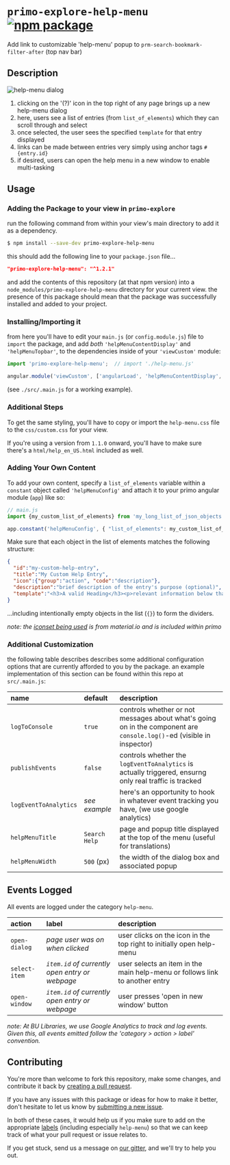 # `primo-explore-help-menu` [![npm package](https://img.shields.io/npm/v/primo-explore-help-menu.svg)](https://www.npmjs.com/package/primo-explore-help-menu)

Add link to customizable 'help-menu' popup to `prm-search-bookmark-filter-after` (top nav bar)

## Description

![help-menu dialog](https://github.com/bulib/primo-explore-bu/blob/master/packages/help-menu/img/help-menu-preview.gif?raw=true)

1. clicking on the '(?)' icon in the top right of any page brings up a new help-menu dialog
2. here, users see a list of entries (from `list_of_elements`) which they can scroll through and select
3. once selected, the user sees the specified `template` for that entry displayed
4. links can be made between entries very simply using anchor tags `#{entry.id}`
5. if desired, users can open the help menu in a new window to enable multi-tasking

## Usage

### Adding the Package to your view in `primo-explore`

run the following command from within your view's main directory to add it as a dependency.

```bash
$ npm install --save-dev primo-explore-help-menu
```

this should add the following line to your `package.json` file...
```json
"primo-explore-help-menu": "^1.2.1"
```

and add the contents of this repository (at that npm version) into a `node_modules/primo-explore-help-menu`
  directory for your current view. the presence of this package should mean that the package was successfully
  installed and added to your project.

### Installing/Importing it

from here you'll have to edit your `main.js` (or `config.module.js`) file to `import` the package, and add
   _both_ `'helpMenuContentDisplay'` and `'helpMenuTopbar'`, to the dependencies inside of your
   `'viewCustom'` module:

```js
import 'primo-explore-help-menu';  // import './help-menu.js'

angular.module('viewCustom', ['angularLoad', 'helpMenuContentDisplay',  'helpMenuTopbar'])
```

(see `./src/.main.js` for a working example).

### Additional Steps

To get the same styling, you'll have to copy or import the `help-menu.css` file to the `css/custom.css` for your view.
  
If you're using a version from `1.1.0` onward, you'll have to make sure there's a `html/help_en_US.html` included as well.

### Adding Your Own Content

To add your own content, specify a `list_of_elements` variable within a `constant` object called `'helpMenuConfig'` and
  attach it to your primo angular module (`app`) like so:

```js
// main.js
import {my_custom_list_of_elements} from 'my_long_list_of_json_objects';

app.constant('helpMenuConfig', { "list_of_elements": my_custom_list_of_elements });
```

Make sure that each object in the list of elements matches the following structure:
```json
{
  "id":"my-custom-help-entry",
  "title":"My Custom Help Entry",
  "icon":{"group":"action", "code":"description"},
  "description":"brief description of the entry's purpose (optional)",
  "template":"<h3>A valid Heading</h3><p>relevant information below that heading</p>"
}
```

...including intentionally empty objects in the list (`{}`) to form the dividers.

_note: the [iconset being used](https://material.io/tools/icons/) is from material.io and is included within primo_

### Additional Customization

the following table describes describes some additional configuration options that are currently afforded to
  you by the package. an example implementation of this section can be found within this repo at `src/.main.js`:

|name|default|description|
|:------|:-----|:----------|
|`logToConsole`|`true`|controls whether or not messages about what's going on in the component are `console.log()`-ed (visible in inspector)|
|`publishEvents`|`false`|controls whether the `logEventToAnalytics` is actually triggered, ensurng only real traffic is tracked|
|`logEventToAnalytics`|_see example_|here's an opportunity to hook in whatever event tracking you have, (we use google analytics)|
|`helpMenuTitle`|`Search Help`|page and popup title displayed at the top of the menu (useful for translations) |
|`helpMenuWidth`|`500` (px)|the width of the dialog box and associated popup|

## Events Logged

All events are logged under the category `help-menu`.

|action|label |description|
|:-----|:-----|:---------|
|`open-dialog`|_page user was on when clicked_|user clicks on the icon in the top right to initially open help-menu|
|`select-item`|_`item.id` of currently open entry or webpage_|user selects an item in the main help-menu or follows link to another entry|
|`open-window`|_`item.id` of currently open entry or webpage_|user presses 'open in new window' button|

_note: At BU Libraries, we use Google Analytics to track and log events. Given this, all events emitted follow the  'category > action > label' convention._

## Contributing

You're more than welcome to fork this repository, make some changes, and contribute it back by
  [creating a pull request](https://github.com/bulib/primo-explore-bu/compare).

If you have any issues with this package or ideas for how to make it better, don't hesitate to let us know by
  [submitting a new issue](https://github.com/bulib/primo-explore-bu/issues/new).

In both of these cases, it would help us if you make sure to add on the appropriate
  [labels](https://github.com/bulib/primo-explore-bu/labels) (including especially `help-menu`) so that we
  can keep track of what your pull request or issue relates to.

If you get stuck, send us a message on [our gitter](https://gitter.im/bulib/developers), and we'll try to help you out.

